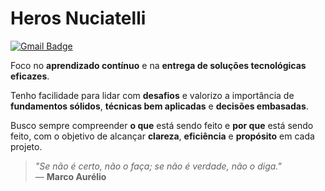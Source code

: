 # Heros Nuciatelli

[![Gmail Badge](https://img.shields.io/badge/herosnuciatelli%40gmail.com-maker?style=flat-square&logo=Gmail&logoColor=%23FFF&labelColor=%23000&color=%23000&link=mailto%3Aherosnuciatelli%40gmail.com)](mailto:herosnuciatelli@gmail.com)

Foco no **aprendizado contínuo** e na **entrega de soluções tecnológicas eficazes**.

Tenho facilidade para lidar com **desafios** e valorizo a importância de **fundamentos sólidos**, **técnicas bem aplicadas** e **decisões embasadas**.

Busco sempre compreender **o que** está sendo feito e **por que** está sendo feito, com o objetivo de alcançar **clareza**, **eficiência** e **propósito** em cada projeto.

> *"Se não é certo, não o faça; se não é verdade, não o diga."*  
> — **Marco Aurélio**
















